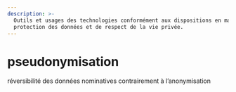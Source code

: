 ```yaml
---
description: >-
  Outils et usages des technologies conformément aux dispositions en matière de
  protection des données et de respect de la vie privée.
---
```


# pseudonymisation

réversibilité des données nominatives contrairement à l’anonymisation


